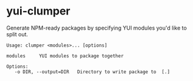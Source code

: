 yui-clumper
===========

Generate NPM-ready packages by specifying YUI modules you'd like to split out.

```
Usage: clumper <modules>... [options]

modules     YUI modules to package together

Options:
   -o DIR, --output=DIR   Directory to write package to  [.]
```
